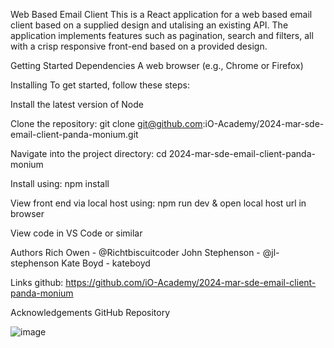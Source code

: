 Web Based Email Client
This is a React application for a web based email client based on a supplied design and utalising an existing API. The application implements features such as pagination, search and filters, all with a crisp responsive front-end based on a provided design.

Getting Started
Dependencies
A web browser (e.g., Chrome or Firefox)

Installing
To get started, follow these steps:

Install the latest version of Node

Clone the repository:
git clone git@github.com:iO-Academy/2024-mar-sde-email-client-panda-monium.git

Navigate into the project directory:
cd 2024-mar-sde-email-client-panda-monium

Install using:
npm install

View front end via local host using:
npm run dev & open local host url in browser

View code in VS Code or similar

Authors
Rich Owen - @Richtbiscuitcoder
John Stephenson - @jl-stephenson
Kate Boyd - kateboyd

Links
github: https://github.com/iO-Academy/2024-mar-sde-email-client-panda-monium

Acknowledgements
GitHub Repository

![image](https://github.com/user-attachments/assets/913d78c3-835d-4a15-8c4e-d11e69aeee83)
